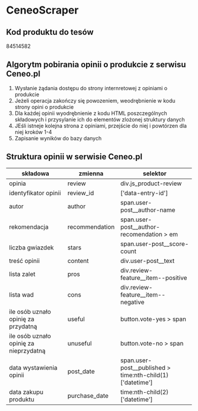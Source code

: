 # CeneoScraper 

## Kod produktu do tesów
84514582

## Algorytm pobirania opinii o produkcie z serwisu Ceneo.pl
1. Wysłanie żądania dostępu do strony internretowej z opiniami o produkcie 
2. Jeżeli operacja zakończy się powozeniem, weodrębnienie w kodu strony opini o produkcie 
3. Dla każdej opinii wyodrębnienie z kodu HTML poszczególnych składowych i przysylanie ich do elementów zlożonej struktury danych
4. JEśli istneje kolejna strona z opiniami, przejście do niej i powtórzen dla niej kroków 1-4
5. Zapisanie wyników do bazy danych 

## Struktura opinii w serwisie Ceneo.pl 
|składowa|zmienna|selektor|
|--------|-------|--------|
|opinia|review|div.js_product-review|
|identyfikator opinii|review_id|['data-entry-id']|
|autor|author|span.user-post__author-name|
|rekomendacja|recommendation|span.user-post__author-recomendation > em|
|liczba gwiazdek|stars|span.user-post__score-count|
|treść opinii|content|div.user-post__text|
|lista zalet|pros|div.review-feature__item--positive|
|lista wad|cons|div.review-feature__item--negative|
|ile osób uznało opinię za przydatną|useful|button.vote-yes > span|
|ile osób uznało opinię za nieprzydatną|unuseful|button.vote-no > span|
|data wystawienia opinii|post_date|span.user-post__published > time:nth-child(1)['datetime']|
|data zakupu produktu|purchase_date|time:nth-child(2)['datetime']|
